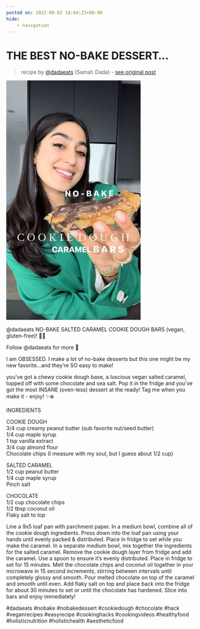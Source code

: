 ```yaml
---
posted on: 2022-08-02 18:04:23+00:00
hide:
    - navigation
---
```


# THE BEST NO-BAKE DESSERT… 

> recipe by [@dadaeats](https://www.instagram.com/dadaeats/) 
(Samah Dada) - [see original post](https://instagram.com/p/CgxDi-vFyPj)

![](../img/dadaeats_02-08-2022_1808.png)

@dadaeats NO-BAKE SALTED CARAMEL COOKIE DOUGH BARS (vegan, gluten-free)! 🥹✨  
  
Follow @dadaeats for more 🤝  
  
I am OBSESSED. I make a lot of no-bake desserts but this one might be my new favorite…and they’re SO easy to make!  
  
you’ve got a chewy cookie dough base, a luscious vegan salted caramel, topped off with some chocolate and sea salt. Pop it in the fridge and you’ve got the most INSANE (oven-less) dessert at the ready! Tag me when you make it - enjoy! ✨❄️  
  
INGREDIENTS  
  
COOKIE DOUGH  
3/4 cup creamy peanut butter (sub favorite nut/seed butter)  
1/4 cup maple syrup  
1 tsp vanilla extract  
3/4 cup almond flour  
Chocolate chips (I measure with my soul, but I guess about 1/2 cup)  
  
SALTED CARAMEL  
1/2 cup peanut butter  
1/4 cup maple syrup  
Pinch salt  
  
CHOCOLATE  
1/2 cup chocolate chips  
1/2 tbsp coconut oil  
Flaky salt to top  
  
Line a 9x5 loaf pan with parchment paper. In a medium bowl, combine all of the cookie dough ingredients. Press down into the loaf pan using your hands until evenly packed & distributed. Place in fridge to set while you make the caramel. In a separate medium bowl, mix together the ingredients for the salted caramel. Remove the cookie dough layer from fridge and add the caramel. Use a spoon to ensure it’s evenly distributed. Place in fridge to set for 15 minutes. Melt the chocolate chips and coconut oil together in your microwave in 15 second increments, stirring between intervals until completely glossy and smooth. Pour melted chocolate on top of the caramel and smooth until even. Add flaky salt on top and place back into the fridge for about 30 minutes to set or until the chocolate has hardened. Slice into bars and enjoy immediately!  
  
\#dadaeats \#nobake \#nobakedessert \#cookiedough \#chocolate \#hack \#veganrecipes \#easyrecipe \#cookinghacks \#cookingvideos \#healthyfood \#holisticnutrition \#holistichealth \#aestheticfood   